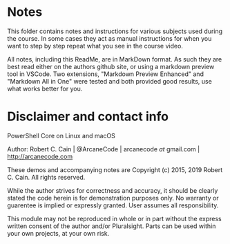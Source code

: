 # Notes

This folder contains notes and instructions for various subjects used during the course. In some cases they act as manual instructions for when you want to step by step repeat what you see in the course video. 

All notes, including this ReadMe, are in MarkDown format. As such they are best read either on the authors github site, or using a markdown preview tool in VSCode. Two extensions, "Markdown Preview Enhanced" and "Markdown All in One" were tested and both provided good results, use what works better for you. 

# Disclaimer and contact info
PowerShell Core on Linux and macOS
  
Author: Robert C. Cain | @ArcaneCode | arcanecode _at_ gmail.com | http://arcanecode.com
 
These demos and accompanying notes are Copyright (c) 2015, 2019 Robert C. Cain. All rights reserved.

While the author strives for correctness and accuracy, it should be clearly stated the code herein is for demonstration purposes only. No warranty or guarentee is implied or expressly granted. User assumes all responsibility.

This module may not be reproduced in whole or in part without the express written consent of the author and/or Pluralsight. Parts can be used within your own projects, at your own risk.